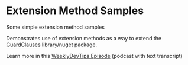 # Extension Method Samples
Some simple extension method samples

Demonstrates use of extension methods as a way to extend the [GuardClauses](https://github.com/ardalis/GuardClauses) library/nuget package.

Learn more in this [WeeklyDevTips Episode](http://www.weeklydevtips.com/004) (podcast with text transcript)
